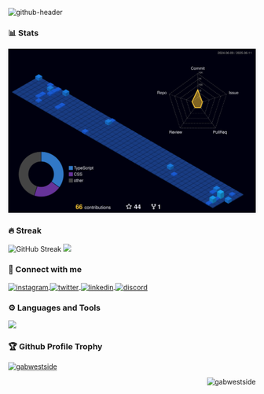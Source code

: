 ![github-header](https://user-images.githubusercontent.com/60760967/235370090-5f888ef8-85f3-471b-9869-fb0f90903980.png)

### 📊 Stats
![Status](./profile-3d-contrib/profile-night-view.svg)

### 🔥 Streak
<div>
  <img src="https://github-readme-streak-stats.herokuapp.com?user=gabwestside&theme=tokyonight-duo&hide_border=true&short_numbers=true&card_width=600" alt="GitHub Streak"/>
  <img src="https://assets-v2.lottiefiles.com/a/d4de1946-9422-11ee-8887-2b4c060771a9/QjhNFmRetW.gif" width="200" >
</div>

### 📩 Connect with me
<p align="left">
  <a href="https://instagram.com/gabwestside" target="blank" padding="4">
    <img align="center" src="https://skillicons.dev/icons?i=instagram" alt="instagram" height="40"
      width="40" />
  </a>
  <a href="https://twitter.com/itsgabriwell" target="blank" padding="4">
    <img align="center" src="https://skillicons.dev/icons?i=twitter" alt="twitter" height="40"
      width="40" />
  </a>
  <a href="https://linkedin.com/in/gabriel-rodrigues-706541200" target="blank" padding="4">
    <img align="center" src="https://skillicons.dev/icons?i=linkedin" alt="linkedin" height="40"
      width="40" />
  </a>
  <a href="https://discord.com/" target="blank" padding="4">
    <img align="center" src="https://skillicons.dev/icons?i=discord" alt="discord" height="40"
      width="40" />
  </a>
</p>

### ⚙ Languages and Tools
<div align="left">
  <a href="https://skillicons.dev">
    <img
      src="https://skillicons.dev/icons?i=vscode,visualstudio,dotnet,typescript,css,react,next,tailwind,github,materialui,postgres,mongodb,androidstudio,apple,flutter,nodejs,rabbitmq,docker,elasticsearch,prisma,javascript,postman,vite,html,sass,figma,git,cs,firebase,styledcomponents"
    />
  </a>
</div>

### 🏆 Github Profile Trophy
<p align="left">
  <a href="https://github.com/ryo-ma/github-profile-trophy">
    <img
      src="https://github-profile-trophy.vercel.app/?username=gabwestside&rank=-C,-B,-Unknown&theme=onestar&no-frame=true&no-bg=true&column=-1&margin-w=15&margin-h=15"
      alt="gabwestside" />
  </a>
</p>

<p align="right">
  <img
    src="https://komarev.com/ghpvc/?username=gabwestside&label=Profile%20views&color=0e75b6&style=flat"
    alt="gabwestside" />
</p>
